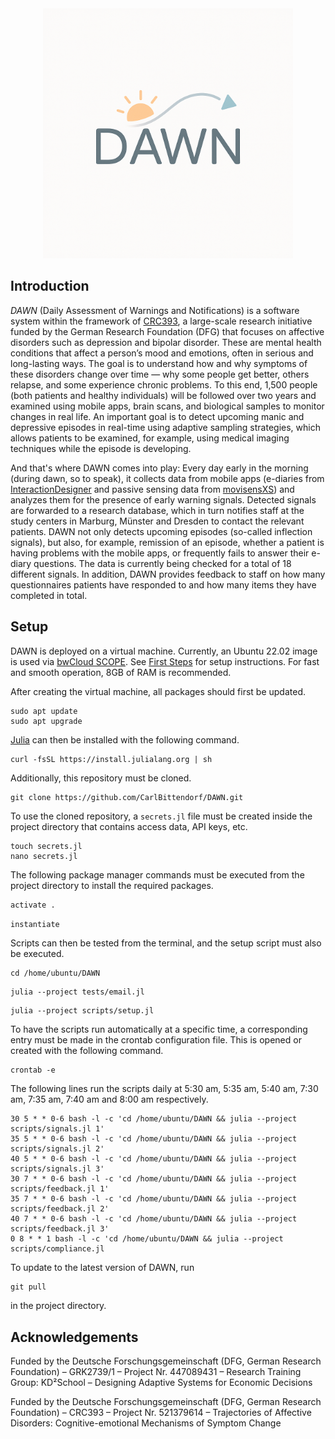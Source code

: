 <div align="center">
    <img alt="DAWN Logo" src="DAWN Logo.png" height=400>
</div>

## Introduction

*DAWN* (Daily Assessment of Warnings and Notifications) is a software system within the framework of [CRC393](https://www.uni-marburg.de/en/trr-393), a large-scale research initiative funded by the German Research Foundation (DFG) that focuses on affective disorders such as depression and bipolar disorder. These are mental health conditions that affect a person’s mood and emotions, often in serious and long-lasting ways. The goal is to understand how and why symptoms of these disorders change over time — why some people get better, others relapse, and some experience chronic problems. To this end, 1,500 people (both patients and healthy individuals) will be followed over two years and examined using mobile apps, brain scans, and biological samples to monitor changes in real life. An important goal is to detect upcoming manic and depressive episodes in real-time using adaptive sampling strategies, which allows patients to be examined, for example, using medical imaging techniques while the episode is developing.

And that's where DAWN comes into play: Every day early in the morning (during dawn, so to speak), it collects data from mobile apps (e-diaries from [InteractionDesigner](https://www.movisens.com/en/products/interactiondesigner/) and passive sensing data from [movisensXS](https://www.movisens.com/en/products/movisensxs/)) and analyzes them for the presence of early warning signals. Detected signals are forwarded to a research database, which in turn notifies staff at the study centers in Marburg, Münster and Dresden to contact the relevant patients. DAWN not only detects upcoming episodes (so-called inflection signals), but also, for example, remission of an episode, whether a patient is having problems with the mobile apps, or frequently fails to answer their e-diary questions. The data is currently being checked for a total of 18 different signals. In addition, DAWN provides feedback to staff on how many questionnaires patients have responded to and how many items they have completed in total.

## Setup

DAWN is deployed on a virtual machine. Currently, an Ubuntu 22.02 image is used via [bwCloud SCOPE](https://www.bw-cloud.org/en/). See [First Steps](https://www.bw-cloud.org/en/first_steps) for setup instructions. For fast and smooth operation, 8GB of RAM is recommended.

After creating the virtual machine, all packages should first be updated.

```terminal
sudo apt update
sudo apt upgrade
```

[Julia](https://julialang.org/) can then be installed with the following command.

```terminal
curl -fsSL https://install.julialang.org | sh
```

Additionally, this repository must be cloned.

```terminal
git clone https://github.com/CarlBittendorf/DAWN.git
```

To use the cloned repository, a `secrets.jl` file must be created inside the project directory that contains access data, API keys, etc.

```terminal
touch secrets.jl
nano secrets.jl
```

The following package manager commands must be executed from the project directory to install the required packages.

```julia
activate .
```

```julia
instantiate
```

Scripts can then be tested from the terminal, and the setup script must also be executed.

```terminal
cd /home/ubuntu/DAWN
```

```terminal
julia --project tests/email.jl
```

```terminal
julia --project scripts/setup.jl
```

To have the scripts run automatically at a specific time, a corresponding entry must be made in the crontab configuration file. This is opened or created with the following command.

```terminal
crontab -e
```

The following lines run the scripts daily at 5:30 am, 5:35 am, 5:40 am, 7:30 am, 7:35 am, 7:40 am and 8:00 am respectively.

```plain
30 5 * * 0-6 bash -l -c 'cd /home/ubuntu/DAWN && julia --project scripts/signals.jl 1'
35 5 * * 0-6 bash -l -c 'cd /home/ubuntu/DAWN && julia --project scripts/signals.jl 2'
40 5 * * 0-6 bash -l -c 'cd /home/ubuntu/DAWN && julia --project scripts/signals.jl 3'
30 7 * * 0-6 bash -l -c 'cd /home/ubuntu/DAWN && julia --project scripts/feedback.jl 1'
35 7 * * 0-6 bash -l -c 'cd /home/ubuntu/DAWN && julia --project scripts/feedback.jl 2'
40 7 * * 0-6 bash -l -c 'cd /home/ubuntu/DAWN && julia --project scripts/feedback.jl 3'
0 8 * * 1 bash -l -c 'cd /home/ubuntu/DAWN && julia --project scripts/compliance.jl
```

To update to the latest version of DAWN, run

```terminal
git pull
```

in the project directory.

## Acknowledgements

Funded by the Deutsche Forschungsgemeinschaft (DFG, German Research Foundation) – GRK2739/1 – Project Nr. 447089431 – Research Training Group: KD²School – Designing Adaptive Systems for Economic Decisions

Funded by the Deutsche Forschungsgemeinschaft (DFG, German Research Foundation) – CRC393 – Project Nr. 521379614 – Trajectories of Affective Disorders: Cognitive-emotional Mechanisms of Symptom Change